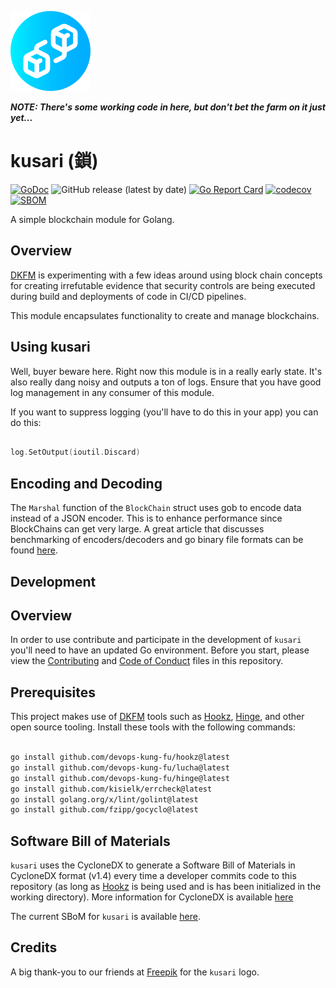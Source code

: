 ![](img/kusari128x128.png)

***NOTE: There's some working code in here, but don't bet the farm on it just yet...***

# kusari (鎖)

[![GoDoc](https://godoc.org/github.com/devops-kung-fu/kusari?status.svg)](https://pkg.go.dev/github.com/devops-kung-fu/kusari)
![GitHub release (latest by date)](https://img.shields.io/github/v/release/devops-kung-fu/kusari) 
[![Go Report Card](https://goreportcard.com/badge/github.com/devops-kung-fu/kusari)](https://goreportcard.com/report/github.com/devops-kung-fu/kusari) 
[![codecov](https://codecov.io/gh/devops-kung-fu/kusari/branch/main/graph/badge.svg?token=P9WBOBQTOB)](https://codecov.io/gh/devops-kung-fu/kusari) 
[![SBOM](https://img.shields.io/badge/CyloneDX-SBoM-informational)](kusari-sbom.json)

A simple blockchain module for Golang.

## Overview

[DKFM](https://github.com/devops-kung-fu) is experimenting with a few ideas around using block chain concepts for creating irrefutable evidence that security controls are being executed during build and deployments of code in CI/CD pipelines. 

This module encapsulates functionality to create and manage blockchains.

## Using kusari

Well, buyer beware here. Right now this module is in a really early state. It's also really dang noisy and outputs a ton of logs. Ensure that you have good log management in any consumer of this module. 

If you want to suppress logging (you'll have to do this in your app) you can do this:

``` go

log.SetOutput(ioutil.Discard)

```

## Encoding and Decoding

The ```Marshal``` function of the ```BlockChain``` struct uses gob to encode data instead of a JSON encoder. This is to enhance performance since BlockChains can get very large. A great article that discusses benchmarking of encoders/decoders and go binary file formats can be found [here](https://go-recipes.dev/go-binary-data-formats-d461c8d38aeb).

## Development

## Overview

In order to use contribute and participate in the development of ```kusari``` you'll need to have an updated Go environment. Before you start, please view the [Contributing](CONTRIBUTING.md) and [Code of Conduct](CODE_OF_CONDUCT.md) files in this repository.

## Prerequisites

This project makes use of [DKFM](https://github.com/devops-kung-fu) tools such as [Hookz](https://github.com/devops-kung-fu/hookz), [Hinge](https://github.com/devops-kung-fu/hinge), and other open source tooling. Install these tools with the following commands:

``` bash

go install github.com/devops-kung-fu/hookz@latest
go install github.com/devops-kung-fu/lucha@latest
go install github.com/devops-kung-fu/hinge@latest
go install github.com/kisielk/errcheck@latest
go install golang.org/x/lint/golint@latest
go install github.com/fzipp/gocyclo@latest

```

## Software Bill of Materials

```kusari``` uses the CycloneDX to generate a Software Bill of Materials in CycloneDX format (v1.4) every time a developer commits code to this repository (as long as [Hookz](https://github.com/devops-kung-fu/hookz) is being used and is has been initialized in the working directory). More information for CycloneDX is available [here](https://cyclonedx.org)

The current SBoM for ```kusari``` is available [here](kusari-sbom.json).

## Credits

A big thank-you to our friends at [Freepik](https://www.freepik.com) for the ```kusari``` logo.